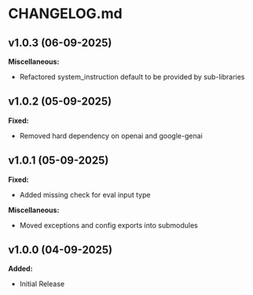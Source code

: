 # CHANGELOG.md

## v1.0.3 (06-09-2025)

**Miscellaneous:**
- Refactored system_instruction default to be provided by sub-libraries

## v1.0.2 (05-09-2025)

**Fixed:**
- Removed hard dependency on openai and google-genai

## v1.0.1 (05-09-2025)

**Fixed:**
- Added missing check for eval input type

**Miscellaneous:**
- Moved exceptions and config exports into submodules

## v1.0.0 (04-09-2025)

**Added:**
- Initial Release